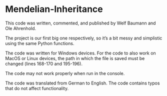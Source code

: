# Mendelian-Inheritance
This code was written, commented, and published by Welf Baumann and Ole Ahrenhold.

The project is our first big one respectively, so it’s a bit messy and simplistic using the same Python functions.

The code was written for Windows devices.
For the code to also work on MacOS or Linux devices, the path in which the file is saved must be changed (lines 168-170 and 195-196).

The code may not work properly when run in the console.

The code was translated from German to English.
The code contains typos that do not affect functionality.
